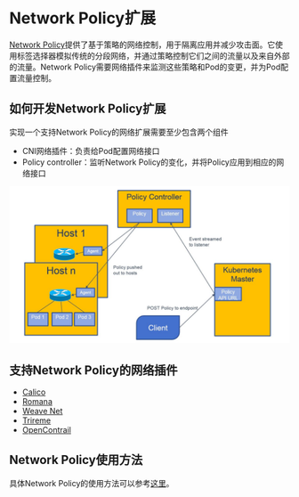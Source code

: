 # Network Policy扩展

[Network Policy](../concepts/network-policy.md)提供了基于策略的网络控制，用于隔离应用并减少攻击面。它使用标签选择器模拟传统的分段网络，并通过策略控制它们之间的流量以及来自外部的流量。Network Policy需要网络插件来监测这些策略和Pod的变更，并为Pod配置流量控制。

## 如何开发Network Policy扩展

实现一个支持Network Policy的网络扩展需要至少包含两个组件

- CNI网络插件：负责给Pod配置网络接口
- Policy controller：监听Network Policy的变化，并将Policy应用到相应的网络接口

![](images/policy-controller.jpg)

## 支持Network Policy的网络插件

- [Calico](https://www.projectcalico.org/)
- [Romana](https://github.com/romana/romana)
- [Weave Net](https://www.weave.works/)
- [Trireme](https://github.com/aporeto-inc/trireme-kubernetes)
- [OpenContrail](http://www.opencontrail.org/)

## Network Policy使用方法

具体Network Policy的使用方法可以参考[这里](../concepts/network-policy.md)。
